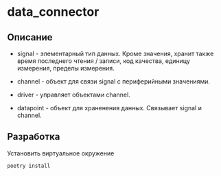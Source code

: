 # data_connector

## Описание

- signal - элементарный тип данных. Кроме значения, хранит также время последнего чтения / записи, код качества, единицу измерения, пределы измерения.

- channel - объект для связи signal с периферийными значениями.

- driver - управляет объектами channel.

- datapoint - объект для храненения данных. Связывает signal и channel.

## Разработка

Установить виртуальное окружение

```sh
poetry install
```

